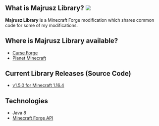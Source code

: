## What is Majrusz Library? [![](http://cf.way2muchnoise.eu/full_majrusz-library_downloads.svg)](https://www.curseforge.com/minecraft/mc-mods/majrusz-library)
**Majrusz Library** is a Minecraft Forge modification which shares common code for some of my modifications.

## Where is Majrusz Library available?
- [Curse Forge](https://www.curseforge.com/minecraft/mc-mods/majrusz-library)
- [Planet Minecraft](https://www.planetminecraft.com/mod/majrusz-library/)

## Current Library Releases (Source Code)
- [v1.5.0 for Minecraft 1.16.4](https://github.com/Majrusz/MajruszLibrary/tree/1.16.4)

## Technologies
- Java 8
- [Minecraft Forge API](https://github.com/MinecraftForge/MinecraftForge)
